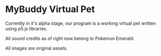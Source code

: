 # MyBuddy Virtual Pet

Currently in it's alpha stage, our program is a working virtual pet written using p5.js libraries.

All sound credits as of right now belong to Pokemon Emerald.

All images are original assets.
